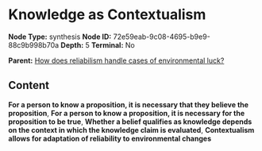 # Knowledge as Contextualism

**Node Type:** synthesis
**Node ID:** 72e59eab-9c08-4695-b9e9-88c9b998b70a
**Depth:** 5
**Terminal:** No

**Parent:** [How does reliabilism handle cases of environmental luck?](how-does-reliabilism-handle-cases-of-environmental-luck-antithesis-bac7f039-e936-4378-85e7-d5dcf61caff6.md)

## Content

**For a person to know a proposition, it is necessary that they believe the proposition**, **For a person to know a proposition, it is necessary for the proposition to be true**, **Whether a belief qualifies as knowledge depends on the context in which the knowledge claim is evaluated**, **Contextualism allows for adaptation of reliability to environmental changes**
